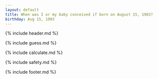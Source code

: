 ```yaml
---
layout: default
title: When was I or my baby conceived if born on August 15, 1903?
birthday: Aug 15, 1903
---
```


{% include header.md %}

{% include guess.md %}

{% include calculate.md %}

{% include safety.md %}

{% include footer.md %}



